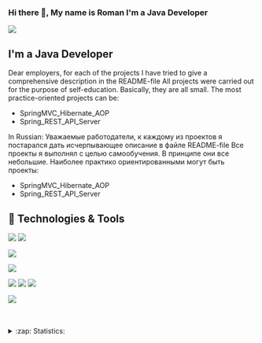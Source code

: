 ### Hi there 👋, My name is Roman I'm a Java Developer

![](https://firsov.com/ghpvc/?username=firsovroman)

## I'm a Java Developer
Dear employers, for each of the projects I have tried to give a comprehensive description in the README-file All projects were carried out for the purpose of self-education. Basically, they are all small.
The most practice-oriented projects can be:
- SpringMVC_Hibernate_AOP
- Spring_REST_API_Server

In Russian:
Уважаемые работодатели, к каждому из проектов я постарался дать иcчерпывающее описание в файле README-file Все проекты я выполнял с целью самообучения. В принципе они все небольшие.
Наиболее практико ориентированными могут быть проекты: 
- SpringMVC_Hibernate_AOP
- Spring_REST_API_Server



## 🔧 Technologies & Tools
![](https://img.shields.io/badge/Code-Java-informational?style=flat&logo=java&logoColor=white&color=brown)
![](https://img.shields.io/badge/Code-HTML-informational?style=flat&logo=html5&logoColor=white&color=brown)

![](https://img.shields.io/badge/Code-Spring-informational?style=flat&logo=spring&logoColor=white&color=2bbc8a)
<!-- ![](https://img.shields.io/badge/Code-SpringBoot-informational?style=flat&logo=spring-boot&logoColor=white&color=2bbc8a)
![](https://img.shields.io/badge/Code-SpringSecurity-informational?style=flat&logo=Spring-Security&logoColor=white&color=2bbc8a) -->

![](https://img.shields.io/badge/DB-MySQL-informational?style=flat&logo=mysql&logoColor=white&color=blue)

![](https://img.shields.io/badge/Tools-Hibernate-informational?style=flat&logo=hibernate&logoColor=white&color=orange)
![](https://img.shields.io/badge/Tools-Maven-informational?style=flat&logo=ApacheMaven&logoColor=white&color=orange)
![](https://img.shields.io/badge/Tools-Tomcat-informational?style=flat&logo=ApacheTomcat&logoColor=white&color=orange)

![](https://img.shields.io/badge/Editor-IntelliJ_IDEA-informational?style=flat&logo=intellij-idea&logoColor=white&color=white)


<br />
<br />

<details>
  <summary>:zap: Statistics:</summary>
   <img align="left" alt="codeSTACKr's GitHub Stats" src="https://github-readme-stats.vercel.app/api/top-langs/?username=firsovroman&langs_count=8&layout=compact" />
    <br />
    <img align="left" alt="codeSTACKr's GitHub Stats" src="https://github-readme-stats.vercel.app/api?username=firsovroman&show_icons=true" />
</details>

